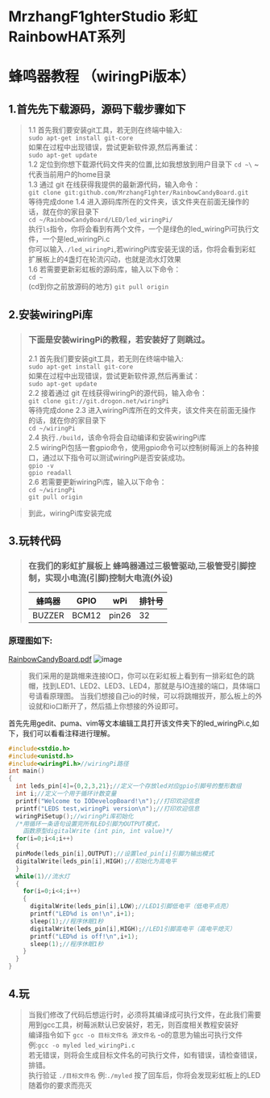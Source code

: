 # MrzhangF1ghterStudio 彩虹RainbowHAT系列
# 蜂鸣器教程 （wiringPi版本）
## 1.首先先下载源码，源码下载步骤如下
> 1.1 首先我们要安装git工具，若无则在终端中输入:<br>
> `sudo apt-get install git-core`<br>
> 如果在过程中出现错误，尝试更新软件源,然后再重试：<br>
> `sudo apt-get update`<br>
> 1.2 定位到你想下载源代码文件夹的位置,比如我想放到用户目录下
> `cd ~\` ~代表当前用户的home目录<br>
> 1.3 通过 git 在线获得我提供的最新源代码，输入命令：<br>
> `git clone git:github.com/MrzhangF1ghter/RainbowCandyBoard.git`<br>
> 等待完成done
> 1.4 进入源码库所在的文件夹，该文件夹在前面无操作的话，就在你的家目录下<br>
> `cd ~/RainbowCandyBoard/LED/led_wiringPi/`<br>
> 执行`ls`指令，你将会看到有两个文件，一个是绿色的led_wiringPi可执行文件，一个是led_wiringPi.c<br>
> 你可以输入`./led_wiringPi`,若wiringPi库安装无误的话，你将会看到彩虹扩展板上的4盏灯在轮流闪动，也就是流水灯效果<br>
> 1.6 若需要更新彩虹板的源码库，输入以下命令：<br>
> `cd ~`<br>(cd到你之前放源码的地方)
> `git pull origin`<br>

## 2.安装wiringPi库
> ### 下面是安装wiringPi的教程，若安装好了则跳过。
> 2.1 首先我们要安装git工具，若无则在终端中输入:<br>
> `sudo apt-get install git-core`<br>
> 如果在过程中出现错误，尝试更新软件源,然后再重试：<br>
> `sudo apt-get update`<br>
> 2.2 接着通过 git 在线获得wiringPi的源代码，输入命令：<br>
> `git clone git://git.drogon.net/wiringPi`<br>
> 等待完成done
> 2.3 进入wiringPi库所在的文件夹，该文件夹在前面无操作的话，就在你的家目录下<br>
> `cd ~/wiringPi`<br>
> 2.4 执行`./build`，该命令将会自动编译和安装wiringPi库<br>
> 2.5 wiringPi包括一套gpio命令，使用gpio命令可以控制树莓派上的各种接口，通过以下指令可以测试wiringPi是否安装成功。<br>
> `gpio -v`<br>
> `gpio readall`<br>
> 2.6 若需要更新wiringPi库，输入以下命令：<br>
> `cd ~/wiringPi`<br>
> `git pull origin`<br>

> 到此，wiringPi库安装完成<br>
## 3.玩转代码
> ### 在我们的彩虹扩展板上 蜂鸣器通过三极管驱动,三极管受引脚控制，实现小电流(引脚)控制大电流(外设)
> 蜂鸣器| GPIO | wPi |排针号|
> |----|-----|-----|-----|
> |BUZZER|BCM12|pin26|32|
### 原理图如下:
[RainbowCandyBoard.pdf](https://github.com/MrzhangF1ghter/RainbowCandyBoard/blob/master/%E5%8E%9F%E7%90%86%E5%9B%BE/RainbowCandyBoard.pdf)
![image](https://github.com/MrzhangF1ghter/RainbowCandyBoard/blob/master/BUZZER/%E5%8E%9F%E7%90%86%E5%9B%BE/jumper.png)
> 我们采用的是跳帽来连接IO口，你可以在彩虹板上看到有一排彩虹色的跳帽，找到LED1、LED2、LED3、LED4，那就是与IO连接的端口，具体端口号请看原理图。
> 当我们想接自己io的时候，可以将跳帽拔开，那么板上的外设就和io口断开了，然后插上你想接的外设即可。

首先先用gedit、puma、vim等文本编辑工具打开该文件夹下的led_wiringPi.c,如下，我们可以看看注释进行理解。
```C
#include<stdio.h>
#include<unistd.h>
#include<wiringPi.h>//wiringPi路径
int main()
{
  int leds_pin[4]={0,2,3,21};//定义一个存放led对应gpio引脚号的整形数组
  int i;//定义一个用于循环计数变量
  printf("Welcome to IODevelopBoard!\n");//打印欢迎信息
  printf("LEDS test,wiringPi version\n");//打印欢迎信息
  wiringPiSetup();//wiringPi库初始化
  /*用循环一条语句设置完所有LED引脚为OUTPUT模式，
    函数原型digitalWrite (int pin, int value)*/
  for(i=0;i<4;i++)
  {
  pinMode(leds_pin[i],OUTPUT);//设置led_pin[i]引脚为输出模式
  digitalWrite(leds_pin[i],HIGH);//初始化为高电平
  }
  while(1)//流水灯
  {
    for(i=0;i<4;i++)
    {
      digitalWrite(leds_pin[i],LOW);//LED1引脚低电平（低电平点亮）
      printf("LED%d is on!\n",i+1);
      sleep(1);//程序休眠1秒
      digitalWrite(leds_pin[i],HIGH);//LED1引脚高电平（高电平熄灭）
      printf("LED%d is off!\n",i+1);
      sleep(1);//程序休眠1秒
    }
  }
}
```
## 4.玩
> 当我们修改了代码后想运行时，必须将其编译成可执行文件，在此我们需要用到gcc工具，树莓派默认已安装好，若无，则百度相关教程安装好<br>
> 编译指令如下 `gcc -o 目标文件名 源文件名` -o的意思为输出可执行文件<br>
> 例:`gcc -o myled led_wiringPi.c` <br>
> 若无错误，则将会生成目标文件名的可执行文件，如有错误，请检查错误，排错。<br>
> 执行验证
> `./目标文件名`
>例:`./myled`
>按了回车后，你将会发现彩虹板上的LED随着你的要求而亮灭<br>
